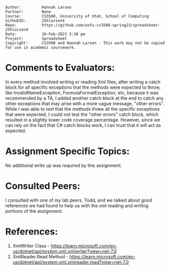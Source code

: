 ﻿```
Author:			Hannah Larsen
Partner:		None
Course:			CS3500, University of Utah, School of Computing
GitHubID:		25hlarsen4
Repo:			https://github.com/uofu-cs3500-spring23/spreadsheet-25hlarsen4
Date:			16-Feb-2023 3:30 pm
Project:	  	Spreadsheet
Copyright:		CS3500 and Hannah Larsen - This work may not be copied for use in academic coursework.
```


# Comments to Evaluators:

In every method involved writing or reading Xml files, after writing a catch block for all specific exceptions 
that the methods were expected to throw, like InvalidNameException, FormulaFormatException, etc, because it was 
recommended by a TA, I added another catch block at the end to catch any other exceptions that may arise with a 
more vague message, "other errors". While I was able to test that the methods threw all the specific exceptions 
that were expected, I could not test the "other errors" catch block, which resulted in a slightly lower code coverage
percentage. However, since we can rely on the fact that C# catch blocks work, I can trust that it will act as expected.

# Assignment Specific Topics:

No additional write up was required by this assignment.

# Consulted Peers:

I consulted with one of my lab peers, Todd, and we talked about good references we had found to help
us with the xml reading and writing portions of the assignment.

# References:

1. XmlWriter Class - https://learn.microsoft.com/en-us/dotnet/api/system.xml.xmlwriter?view=net-7.0
2. XmlReader.Read Method - https://learn.microsoft.com/en-us/dotnet/api/system.xml.xmlreader.read?view=net-7.0